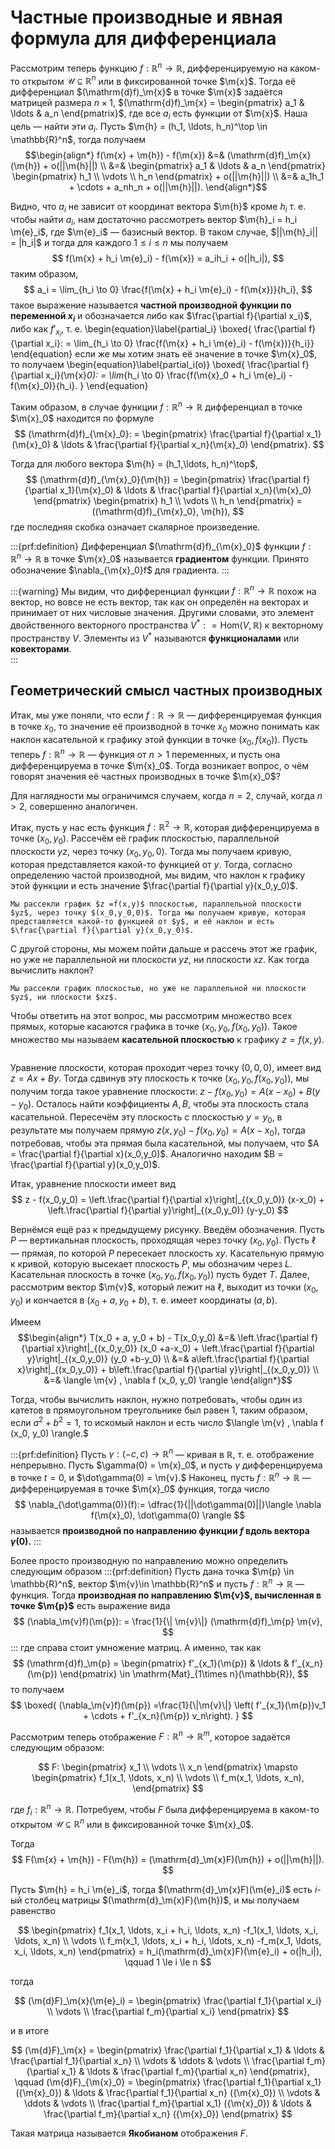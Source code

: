 # Частные производные и явная формула для дифференциала

Рассмотрим теперь функцию $f:\mathbb{R}^n \to \mathbb{R}$, дифференцируемую на каком-то открытом $\mathscr{U} \subseteq \mathbb{R}^n$ или в фиксированной точке $\m{x}$. Тогда её дифференциал $(\mathrm{d}f)_\m{x}$ в точке $\m{x}$ задаётся матрицей размера $n\times 1$, $(\mathrm{d}f)_\m{x} = \begin{pmatrix}
a_1 & \ldots & a_n
\end{pmatrix}$, где все $a_i$ есть функции от $\m{x}$. Наша цель — найти эти $a_i$. Пусть $\m{h} = (h_1, \ldots, h_n)^\top \in \mathbb{R}^n$, тогда получаем
$$\begin{align*}
f(\m{x} + \m{h}) - f(\m{x}) &=& (\mathrm{d}f)_\m{x}(\m{h}) + o(||\m{h}||) \\
&=& \begin{pmatrix}
a_1 & \ldots & a_n
\end{pmatrix} \begin{pmatrix}
h_1 \\ \vdots \\ h_n  \end{pmatrix} + o(||\m{h}||) \\
&=& a_1h_1 + \cdots + a_nh_n + o(||\m{h}||).
\end{align*}$$

Видно, что $a_i$ не зависит от координат вектора $\m{h}$ кроме $h_i$ т. е. чтобы найти $a_i$, нам достаточно рассмотреть вектор $\m{h}_i = h_i \m{e}_i$, где $\m{e}_i$ — базисный вектор. В таком случае, $||\m{h}_i|| = |h_i|$ и тогда для каждого $1 \le i \le n$ мы получаем
$$
f(\m{x} + h_i \m{e}_i) - f(\m{x}) = a_ih_i + o(|h_i|),
$$
таким образом, 
$$
a_i = \lim_{h_i \to 0} \frac{f(\m{x} + h_i \m{e}_i) - f(\m{x})}{h_i},
$$
такое выражение называется **частной производной функции по переменной $x_i$** и обозначается либо как $\frac{\partial f}{\partial x_i}$, либо как $f'_{x_i}$, т. е. 
\begin{equation}\label{partial_i}
\boxed{
\frac{\partial f}{\partial x_i}: = \lim_{h_i \to 0} \frac{f(\m{x} + h_i \m{e}_i) - f(\m{x})}{h_i}}    
\end{equation}
если же мы хотим знать её значение в точке $\m{x}_0$, то получаем
\begin{equation}\label{partial_i(o)}
\boxed{
\frac{\partial f}{\partial x_i}(\m{x}_0): = \lim_{h_i \to 0} \frac{f(\m{x}_0 + h_i \m{e}_i) - f(\m{x}_0)}{h_i}.
}
\end{equation}

Таким образом, в случае функции $f:\mathbb{R}^n \to \mathbb{R}$ дифференциал в точке $\m{x}_0$ находится по формуле
$$
(\mathrm{d}f)_{\m{x}_0}: = \begin{pmatrix}
\frac{\partial f}{\partial x_1}(\m{x}_0) & \ldots & \frac{\partial f}{\partial x_n}(\m{x}_0)
\end{pmatrix}.
$$

Тогда для любого вектора $\m{h} = (h_1,\ldots, h_n)^\top$,
$$
(\mathrm{d}f)_{\m{x}_0}(\m{h}) =  \begin{pmatrix}
\frac{\partial f}{\partial x_1}(\m{x}_0) & \ldots & \frac{\partial f}{\partial x_n}(\m{x}_0)
\end{pmatrix} \begin{pmatrix}
h_1 \\ \vdots \\ h_n
\end{pmatrix} = ((\mathrm{d}f)_{\m{x}_0}, \m{h}),
$$
где последняя скобка означает скалярное произведение.

:::{prf:definition}
Дифференциал $(\mathrm{d}f)_{\m{x}_0}$ функции $f: \mathbb{R}^n \to \mathbb{R}$ в точке $\m{x}_0$ называется **градиентом** функции. Принято обозначение $\nabla_{\m{x}_0}f$ для градиента.
:::

:::{warning}
Мы видим, что дифференциал функции $f:\mathbb{R}^n \to \mathbb{R}$ похож на вектор, но вовсе не есть вектор, так как он определён на векторах и принимает от них числовые значения. Другими словами, это элемент двойственного векторного пространства $V^*: = \mathrm{Hom}(V, \mathbb{R})$ к векторному пространству $V$. Элементы из $V^*$ называются **функционалами** или **ковекторами**.    
:::


## Геометрический смысл частных производных

Итак, мы уже поняли, что если $f:\mathbb{R} \to \mathbb{R}$ — дифференцируемая функция в точке $x_0$, то значение её производной в точке $x_0$ можно понимать как наклон касательной к графику этой функции в точке $(x_0, f(x_0))$. Пусть теперь $f:\mathbb{R}^n \to \mathbb{R}$ — функция от $n>1$ переменных, и пусть она дифференцируема в точке $\m{x}_0$. Тогда возникает вопрос, о чём говорят значения её частных производных в точке $\m{x}_0$?

Для наглядности мы ограничимся случаем, когда $n=2$, случай, когда $n >2$, совершенно аналогичен.

Итак, пусть у нас есть функция $f:\mathbb{R}^2 \to \mathbb{R}$, которая дифференцируема в точке $(x_0,y_0)$. Рассечём её график плоскостью, параллельной плоскости $yz$, через точку $(x_0,y_0,0)$. Тогда мы получаем кривую, которая представляется какой-то функцией от $y$. Тогда, согласно определению частой производной, мы видим, что наклон к графику этой функции и есть значение $\frac{\partial f}{\partial y}(x_0,y_0)$.

```{figure} ./images/partial_deri.jpg
Мы рассекли график $z =f(x,y)$ плоскостью, параллельной плоскости $yz$, через точку $(x_0,y_0,0)$. Тогда мы получаем кривую, которая представляется какой-то функцией от $y$, и её наклон и есть $\frac{\partial f}{\partial y}(x_0,y_0)$.
```

С другой стороны, мы можем пойти дальше и рассечь этот же график, но уже не параллельной ни плоскости $yz$, ни плоскости $xz$. Как тогда вычислить наклон?

```{figure} ./images/direction_der.jpg
Мы рассекли график плоскостью, но уже не параллельной ни плоскости $yz$, ни плоскости $xz$.
```

Чтобы ответить на этот вопрос, мы рассмотрим множество всех прямых, которые касаются графика в точке $(x_0, y_0, f(x_0,y_0))$. Такое множество мы называем **касательной плоскостью** к графику $z = f(x,y).$

```{figure} ./images/direction_der2.jpg

```

Уравнение плоскости, которая проходит через точку $(0,0,0)$, имеет вид $z = Ax + By$. Тогда сдвинув эту плоскость к точке $(x_0, y_0, f(x_0,y_0))$, мы получим тогда такое уравнение плоскости: $z - f(x_0,y_0) = A(x-x_0) + B(y-y_0)$. Осталось найти коэффициенты $A,B$, чтобы эта плоскость стала касательной. Пересечём эту плоскость с плоскостью $y=y_0$, в результате мы получаем прямую $z(x, y_0) - f(x_0,y_0) = A(x-x_0)$, тогда потребовав, чтобы эта прямая была касательной, мы получаем, что $A = \frac{\partial f}{\partial x}(x_0,y_0)$. Аналогично находим $B = \frac{\partial f}{\partial y}(x_0,y_0)$.

Итак, уравнение плоскости имеет вид
$$
z - f(x_0,y_0) = \left.\frac{\partial f}{\partial x}\right|_{(x_0,y_0)} (x-x_0) + \left.\frac{\partial f}{\partial y}\right|_{(x_0,y_0)} (y-y_0)
$$

Вернёмся ещё раз к предыдущему рисунку. Введём обозначения. Пусть $P$ — вертикальная плоскость, проходящая через точку $(x_0,y_0)$. Пусть $\ell$ — прямая, по которой $P$ пересекает плоскость $xy$. Касательную прямую к кривой, которую высекает плоскость $P$, мы обозначим через $L$. Касательная плоскость в точке $(x_0,y_0, f(x_0,y_0))$ пусть будет $T$. Далее, рассмотрим вектор $\m{v}$, который лежит на $\ell$, выходит из точки $(x_0,y_0)$ и кончается в $(x_0+a, y_0 +b)$, т. е. имеет координаты $(a,b)$.

Имеем
$$\begin{align*}
T(x_0 + a, y_0 + b) - T(x_0,y_0) &=& \left.\frac{\partial f}{\partial x}\right|_{(x_0,y_0)} (x_0 +a-x_0) + \left.\frac{\partial f}{\partial y}\right|_{(x_0,y_0)} (y_0 +b-y_0) \\
&=& a\left.\frac{\partial f}{\partial x}\right|_{(x_0,y_0)} + b\left.\frac{\partial f}{\partial y}\right|_{(x_0,y_0)} \\
&=& \langle \m{v} , \nabla f (x_0, y_0) \rangle
\end{align*}$$

Тогда, чтобы вычислить наклон, нужно потребовать, чтобы один из катетов в прямоугольном треугольнике был равен $1$, таким образом, если $a^2 + b^2 = 1$, то искомый наклон и есть число $\langle \m{v} , \nabla f (x_0, y_0) \rangle.$

:::{prf:definition}
Пусть $\gamma: (-c,c) \to \mathbb{R}^n$ — кривая в $\mathbb{R}$, т. е. отображение непрерывно. Пусть $\gamma(0) = \m{x}_0$, и пусть $\gamma$ дифференцируема в точке $t = 0$, и $\dot\gamma(0) = \m{v}.$ Наконец, пусть $f:\mathbb{R}^n \to \mathbb{R}$ — дифференцируемая в точке $\m{x}_0$ функция, тогда число 
$$
\nabla_{\dot\gamma(0)}(f):= \dfrac{1}{||\dot\gamma(0)||}\langle \nabla f(\m{x}_0), \dot\gamma(0) \rangle
$$
называется **производной по направлению функции $f$ вдоль вектора $\dot \gamma(0)$.**
:::


Более просто производную по направлению можно определить следующим образом
:::{prf:definition}
Пусть дана точка $\m{p} \in \mathbb{R}^n$, вектор $\m{v}\in \mathbb{R}^n$ и пусть $f:\mathbb{R}^n \to \mathbb{R}$ — функция. Тогда **производная по направлению $\m{v}$, вычисленная в точке $\m{p}$** есть выражение вида
$$
(\nabla_\m{v}f)(\m{p}): = \frac{1}{\| \m{v}\|} (\mathrm{d}f)_\m{p} \m{v},
$$
:::
где справа стоит умножение матриц. А именно, так как
$$
(\mathrm{d}f)_\m{p} = \begin{pmatrix}
f'_{x_1}(\m{p}) & \ldots & f'_{x_n}(\m{p})
\end{pmatrix} \in \mathrm{Mat}_{1\times n}(\mathbb{R}),
$$
то получаем
$$
\boxed{
(\nabla_\m{v}f)(\m{p}) =\frac{1}{\|\m{v}\|} \left(  f'_{x_1}(\m{p})v_1 + \cdots + f'_{x_n}(\m{p}) v_n\right).
}
$$



Рассмотрим теперь отображение $F: \mathbb{R}^n \to \mathbb{R}^m$, которое задаётся следующим образом:

$$
F: \begin{pmatrix}
x_1 \\ \vdots \\ x_n
\end{pmatrix} \mapsto 
\begin{pmatrix}
f_1(x_1, \ldots, x_n) \\ \vdots \\ f_m(x_1, \ldots, x_n),
\end{pmatrix}
$$

где $f_i:\mathbb{R}^n \to \mathbb{R}$. Потребуем, чтобы $F$ была дифференцируема в каком-то открытом $\mathscr{U} \subseteq \mathbb{R}^n$ или в фиксированной точке $\m{x}_0$. 

Тогда 
$$
F(\m{x} + \m{h}) - F(\m{h}) = (\mathrm{d}_\m{x}F)(\m{h}) + o(||\m{h}||).
$$

Пусть $\m{h} = h_i \m{e}_i$, тогда $(\mathrm{d}_\m{x}F)(\m{e}_i)$ есть $i$-ый столбец матрицы $(\mathrm{d}_\m{x}F)(\m{h})$, и мы получаем равенство

$$
\begin{pmatrix}
f_1(x_1, \ldots, x_i + h_i, \ldots, x_n) -f_1(x_1, \ldots, x_i, \ldots, x_n) \\
\vdots \\
f_m(x_1, \ldots, x_i + h_i, \ldots, x_n) -f_m(x_1, \ldots, x_i, \ldots, x_n)
\end{pmatrix} = h_i(\mathrm{d}_\m{x}F)(\m{e}_i) + o(|h_i|), \qquad 1 \le i \le n
$$

тогда

$$
(\m{d}F)_\m{x}(\m{e}_i) = \begin{pmatrix}
\frac{\partial f_1}{\partial x_i} \\ \vdots \\ \frac{\partial f_m}{\partial x_i}
\end{pmatrix}
$$

и в итоге

$$
(\m{d}F)_\m{x} = \begin{pmatrix}
\frac{\partial f_1}{\partial x_1} & \ldots & \frac{\partial f_1}{\partial x_n} \\
\vdots & \ddots & \vdots \\
\frac{\partial f_m}{\partial x_1} & \ldots & \frac{\partial f_m}{\partial x_n}
\end{pmatrix}, \qquad 
(\m{d}F)_{\m{x}_0} = \begin{pmatrix}
\frac{\partial f_1}{\partial x_1}({\m{x}_0}) & \ldots & \frac{\partial f_1}{\partial x_n} ({\m{x}_0}) \\
\vdots & \ddots & \vdots \\
\frac{\partial f_m}{\partial x_1} ({\m{x}_0}) & \ldots & \frac{\partial f_m}{\partial x_n} ({\m{x}_0})
\end{pmatrix}
$$

Такая матрица называется **Якобианом** отображения $F.$

